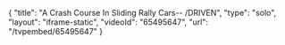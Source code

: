 {
    "title": "A Crash Course In Sliding Rally Cars-- \/DRIVEN",
    "type": "solo",
    "layout": "iframe-static",
    "videoId": "65495647",
    "url": "\/tvpembed\/65495647"
}